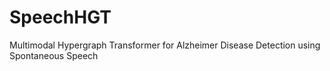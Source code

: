 # SpeechHGT
Multimodal Hypergraph Transformer for Alzheimer Disease Detection using Spontaneous Speech
